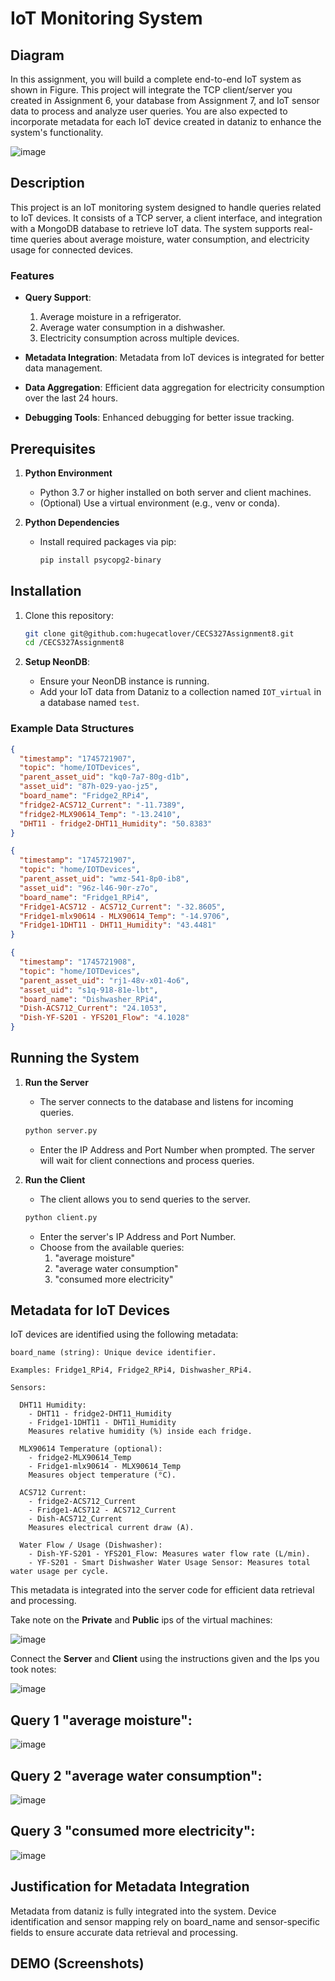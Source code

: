 # IoT Monitoring System

## Diagram

In this assignment, you will build a complete end-to-end IoT system as shown in Figure. This project will integrate the TCP client/server you created in Assignment 6, your database from Assignment 7, and IoT sensor data to process and analyze user queries. You are also expected to incorporate metadata for each IoT device created in dataniz to enhance the system's functionality.

![image](https://github.com/user-attachments/assets/ec7792d7-2434-4582-9e36-9f01252a73ba)

## Description

This project is an IoT monitoring system designed to handle queries related to IoT devices. It consists of a TCP server, a client interface, and integration with a MongoDB database to retrieve IoT data. The system supports real-time queries about average moisture, water consumption, and electricity usage for connected devices.

### Features

- **Query Support**:

  1. Average moisture in a refrigerator.
  2. Average water consumption in a dishwasher.
  3. Electricity consumption across multiple devices.

- **Metadata Integration**: Metadata from IoT devices is integrated for better data management.

- **Data Aggregation**: Efficient data aggregation for electricity consumption over the last 24 hours.

- **Debugging Tools**: Enhanced debugging for better issue tracking.

## Prerequisites

1. **Python Environment**

   - Python 3.7 or higher installed on both server and client machines.
   - (Optional) Use a virtual environment (e.g., venv or conda).

2. **Python Dependencies**
   - Install required packages via pip:
     ```bash
     pip install psycopg2-binary
     ```

## Installation

1. Clone this repository:

   ```bash
   git clone git@github.com:hugecatlover/CECS327Assignment8.git
   cd /CECS327Assignment8
   ```

2. **Setup NeonDB**:
   - Ensure your NeonDB instance is running.
   - Add your IoT data from Dataniz to a collection named `IOT_virtual` in a database named `test`.

### Example Data Structures

```json
{
  "timestamp": "1745721907",
  "topic": "home/IOTDevices",
  "parent_asset_uid": "kq0-7a7-80g-d1b",
  "asset_uid": "87h-029-yao-jz5",
  "board_name": "Fridge2_RPi4",
  "fridge2-ACS712_Current": "-11.7389",
  "fridge2-MLX90614_Temp": "-13.2410",
  "DHT11 - fridge2-DHT11_Humidity": "50.8383"
}
```

```json
{
  "timestamp": "1745721907",
  "topic": "home/IOTDevices",
  "parent_asset_uid": "wmz-541-8p0-ib8",
  "asset_uid": "96z-l46-90r-z7o",
  "board_name": "Fridge1_RPi4",
  "Fridge1-ACS712 - ACS712_Current": "-32.8605",
  "Fridge1-mlx90614 - MLX90614_Temp": "-14.9706",
  "Fridge1-1DHT11 - DHT11_Humidity": "43.4481"
}
```

```json
{
  "timestamp": "1745721908",
  "topic": "home/IOTDevices",
  "parent_asset_uid": "rj1-48v-x01-4o6",
  "asset_uid": "s1q-918-81e-lbt",
  "board_name": "Dishwasher_RPi4",
  "Dish-ACS712_Current": "24.1053",
  "Dish-YF-S201 - YFS201_Flow": "4.1028"
}
```

## Running the System

1. **Run the Server**

   - The server connects to the database and listens for incoming queries.

   ```bash
   python server.py
   ```

   - Enter the IP Address and Port Number when prompted. The server will wait for client connections and process queries.

2. **Run the Client**
   - The client allows you to send queries to the server.
   ```bash
   python client.py
   ```
   - Enter the server's IP Address and Port Number.
   - Choose from the available queries:
     1. "average moisture"
     2. "average water consumption"
     3. "consumed more electricity"

## Metadata for IoT Devices

IoT devices are identified using the following metadata:

```
board_name (string): Unique device identifier.

Examples: Fridge1_RPi4, Fridge2_RPi4, Dishwasher_RPi4.

Sensors:

  DHT11 Humidity:
    - DHT11 - fridge2-DHT11_Humidity
    - Fridge1-1DHT11 - DHT11_Humidity
    Measures relative humidity (%) inside each fridge.

  MLX90614 Temperature (optional):
    - fridge2-MLX90614_Temp
    - Fridge1-mlx90614 - MLX90614_Temp
    Measures object temperature (°C).

  ACS712 Current:
    - fridge2-ACS712_Current
    - Fridge1-ACS712 - ACS712_Current
    - Dish-ACS712_Current
    Measures electrical current draw (A).

  Water Flow / Usage (Dishwasher):
    - Dish-YF-S201 - YFS201_Flow: Measures water flow rate (L/min).
    - YF-S201 - Smart Dishwasher Water Usage Sensor: Measures total water usage per cycle.
```

This metadata is integrated into the server code for efficient data retrieval and processing.

Take note on the **Private** and **Public** ips of the virtual machines: 

![image](https://github.com/user-attachments/assets/99c216c7-5261-452e-96ce-9e6033778a74)


Connect the **Server** and **Client** using the instructions given and the Ips you took notes:

![image](https://github.com/user-attachments/assets/4ed381aa-aca6-44d3-aa01-83881c004a4f)

## Query 1 **"average moisture"**:

![image](https://github.com/user-attachments/assets/1fdb6160-1e28-42af-9d43-0ab335a75048)

## Query 2 **"average water consumption"**:

![image](https://github.com/user-attachments/assets/3831160f-9900-4c33-8acf-0c0eb5787b56)

## Query 3 **"consumed more electricity"**:

![image](https://github.com/user-attachments/assets/d24d1b47-5fe3-4375-9fcf-4bbddf192682)


## Justification for Metadata Integration

Metadata from dataniz is fully integrated into the system. Device identification and sensor mapping rely on board_name and sensor-specific fields to ensure accurate data retrieval and processing.

## DEMO (Screenshots)
